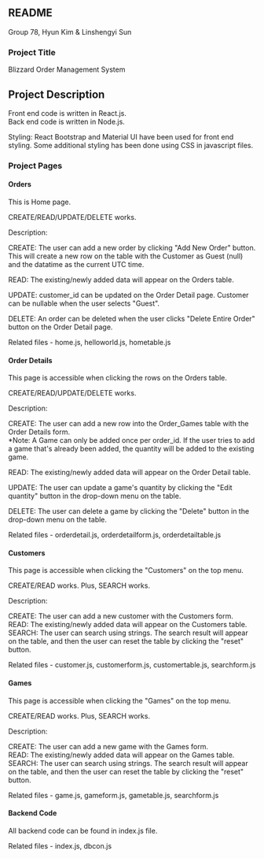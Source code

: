 ## README

Group 78, 
Hyun Kim & Linshengyi Sun

### Project Title
Blizzard Order Management System

## Project Description
Front end code is written in React.js.<br>
Back end code is written in Node.js.

Styling: React Bootstrap and Material UI have been used for front end styling. Some additional styling has been done using CSS in javascript files.

### Project Pages

#### Orders
This is Home page. 

CREATE/READ/UPDATE/DELETE works.

Description:

CREATE: The user can add a new order by clicking "Add New Order" button. This will create a new row on the table with the Customer as Guest (null) and the datatime as the current UTC time.

READ: The existing/newly added data will appear on the Orders table.

UPDATE: customer_id can be updated on the Order Detail page. Customer can be nullable when the user selects "Guest".

DELETE: An order can be deleted when the user clicks "Delete Entire Order" button on the Order Detail page.


Related files - home.js, helloworld.js, hometable.js

#### Order Details
This page is accessible when clicking the rows on the Orders table.

CREATE/READ/UPDATE/DELETE works.

Description:

CREATE: The user can add a new row into the Order_Games table with the Order Details form.<br>
*Note: A Game can only be added once per order_id. If the user tries to add a game that's already been added, the quantity will be added to the existing game.

READ: The existing/newly added data will appear on the Order Detail table.

UPDATE: The user can update a game's quantity by clicking the "Edit quantity" button in the drop-down menu on the table.

DELETE: The user can delete a game by clicking the "Delete" button in the drop-down menu on the table.


Related files - orderdetail.js, orderdetailform.js, orderdetailtable.js

#### Customers
This page is accessible when clicking the "Customers" on the top menu.

CREATE/READ works. Plus, SEARCH works.

Description:

CREATE: The user can add a new customer with the Customers form.<br>
READ: The existing/newly added data will appear on the Customers table.<br>
SEARCH: The user can search using strings. The search result will appear on the table, and then the user can reset the table by clicking the "reset" button.


Related files - customer.js, customerform.js, customertable.js, searchform.js

#### Games
This page is accessible when clicking the "Games" on the top menu.

CREATE/READ works. Plus, SEARCH works.

Description:

CREATE: The user can add a new game with the Games form.<br>
READ: The existing/newly added data will appear on the Games table.<br>
SEARCH: The user can search using strings. The search result will appear on the table, and then the user can reset the table by clicking the "reset" button.

Related files - game.js, gameform.js, gametable.js, searchform.js

#### Backend Code

All backend code can be found in index.js file.

Related files - index.js, dbcon.js